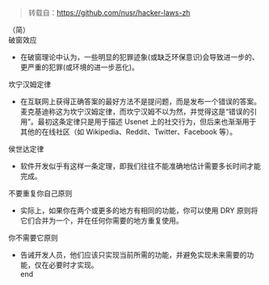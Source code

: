 > 转载自：<https://github.com/nusr/hacker-laws-zh>  

（简）  
破窗效应
- 在破窗理论中认为，一些明显的犯罪迹象(或缺乏环保意识)会导致进一步的、更严重的犯罪(或环境的进一步恶化)。

坎宁汉姆定律
- 在互联网上获得正确答案的最好方法不是提问题，而是发布一个错误的答案。麦克基迪称这为坎宁汉姆定律，而坎宁汉姆不以为然，并觉得这是“错误的引用”。最初这条定律只是用于描述 Usenet 上的社交行为，但后来也渐渐用于其他的在线社区（如 Wikipedia、Reddit、Twitter、Facebook 等）。

侯世达定律
- 软件开发似乎有这样一条定理，即我们往往不能准确地估计需要多长时间才能完成。

不要重复你自己原则
- 实际上，如果你在两个或更多的地方有相同的功能，你可以使用 DRY 原则将它们合并为一个，并在任何你需要的地方重复使用。

你不需要它原则
- 告诫开发人员，他们应该只实现当前所需的功能，并避免实现未来需要的功能，仅在必要时才实现。  
end
